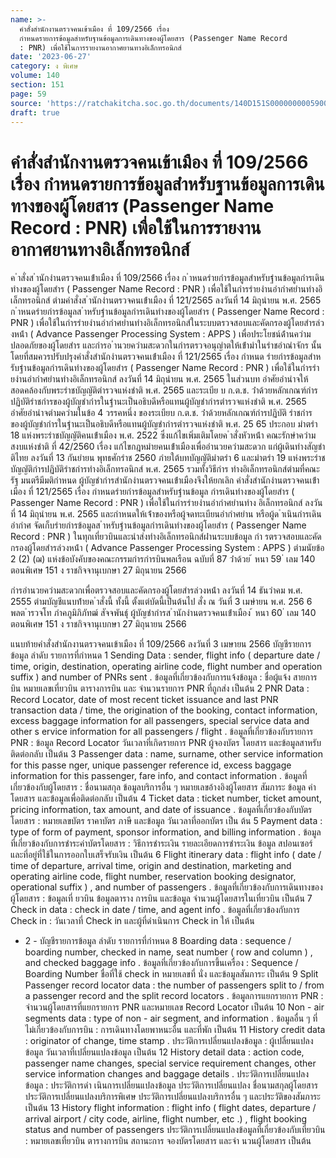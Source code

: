 ```yaml
---
name: >-
  คำสั่งสำนักงานตรวจคนเข้าเมือง ที่ 109/2566 เรื่อง
  กำหนดรายการข้อมูลสำหรับฐานข้อมูลการเดินทางของผู้โดยสาร (Passenger Name Record
  : PNR) เพื่อใช้ในการรายงานอากาศยานทางอิเล็กทรอนิกส์
date: '2023-06-27'
category: ง พิเศษ
volume: 140
section: 151
page: 59
source: 'https://ratchakitcha.soc.go.th/documents/140D151S0000000005900.pdf'
draft: true
---
```


# คำสั่งสำนักงานตรวจคนเข้าเมือง ที่ 109/2566 เรื่อง กำหนดรายการข้อมูลสำหรับฐานข้อมูลการเดินทางของผู้โดยสาร (Passenger Name Record : PNR) เพื่อใช้ในการรายงานอากาศยานทางอิเล็กทรอนิกส์

ค ําสั่งส ํานักงํานตรวจคนเข้ําเมือง ที่ 109/2566 เรื่อง ก ําหนดรํายกํารข้อมูลสําหรับฐํานข้อมูลกํารเดินทํางของผู้โดยสําร ( Passenger Name Record : PNR ) เพื่อใช้ในกํารรํายงํานอํากําศยํานทํางอิเล็กทรอนิกส์ ตํามคําสั่งส ํานักงํานตรวจคนเข้ําเมือง ที่ 121/2565 ลงวันที่ 14 มิถุนํายน พ.ศ. 2565 ก ําหนดรํายกํารข้อมูลส ําหรับฐํานข้อมูลกํารเดินทํางของผู้โดยสําร ( Passenger Name Record : PNR ) เพื่อใช้ในกํารรํายงํานอํากําศยํานทํางอิเล็กทรอนิกส์ในระบบตรวจสอบและคัดกรองผู้โดยสํารล่ว งหน้ํา ( Advance Passenger Processing System : APPS ) เพื่อประโยชน์ด้ํานควํามปลอดภัยของผู้โดยสําร และกํารอ ํานวยควํามสะดวกในกํารตรวจอนุญําตให้เข้ํามําในรําชอําณําจักร นั้น โดยที่สมควรปรับปรุงคําสั่งสํานักงํานตรวจคนเข้ําเมือง ที่ 121/2565 เรื่อง กําหนด รํายกํารข้อมูลสําหรับฐํานข้อมูลกํารเดินทํางของผู้โดยสําร ( Passenger Name Record : PNR ) เพื่อใช้ในกํารรํายงํานอํากําศยํานทํางอิเล็กทรอนิกส์ ลงวันที่ 14 มิถุนํายน พ.ศ. 2565 ในส่วนบท อําศัยอํานําจให้สอดคล้องกับพระรําชบัญญัติตํารวจแห่งชําติ พ.ศ. 2565 และระเบีย บ ก.ต.ช. ว่ําด้วยหลักเกณฑ์กํารปฏิบัติรําชกํารของผู้บัญชํากํารในฐํานะเป็นอธิบดีหรือแทนผู้บัญชํากํารตํารวจแห่งชําติ พ.ศ. 2565 อําศัยอํานําจตํามควํามในข้อ 4 วรรคหนึ่ง ของระเบียบ ก.ต.ช. ว่ําด้วยหลักเกณฑ์กํารปฏิบัติ รําชกําร ของผู้บัญชํากํารในฐํานะเป็นอธิบดีหรือแทนผู้บัญชํากํารตํารวจแห่งชําติ พ.ศ. 25 65 ประกอบ มําตรํา 18 แห่งพระรําชบัญญัติคนเข้ําเมือง พ.ศ. 2522 ซึ่งแก้ไขเพิ่มเติมโดยค ําสั่งหัวหน้ํา คณะรักษําควํามสงบแห่งชําติ ที่ 42/2560 เรื่อง แก้ไขกฎหมํายคนเข้ําเมืองเพื่ออํานวยควํามสะดวก แก่ผู้เดินทํางสัญชําติไทย ลงวันที่ 13 กันยํายน พุทธศักรําช 2560 ภํายใต้บทบัญญัติมําตรํา 6 และมําตรํา 19 แห่งพระรําชบัญญัติกํารปฏิบัติรําชกํารทํางอิเล็กทรอนิกส์ พ.ศ. 2565 รวมทั้งวิธีกําร ทํางอิเล็กทรอนิกส์ตํามที่คณะรัฐ มนตรีมีมติกําหนด ผู้บัญชํากํารสํานักงํานตรวจคนเข้ําเมืองจึงให้ยกเลิก คําสั่งสํานักงํานตรวจคนเข้ําเมือง ที่ 121/2565 เรื่อง กําหนดรํายกํารข้อมูลสําหรับฐํานข้อมูล กํารเดินทํางของผู้โดยสําร ( Passenger Name Record : PNR ) เพื่อใช้ในกํารรํายงํานอํากําศยํานทําง อิเล็กทรอนิกส์ ลงวันที่ 14 มิถุนํายน พ.ศ. 2565 และกําหนดให้เจ้ําของหรือผู้จดทะเบียนอํากําศยําน หรือผู้ด ําเนินกํารเดินอํากําศ จัดเก็บรํายกํารข้อมูลส ําหรับฐํานข้อมูลกํารเดินทํางของผู้โดยสําร ( Passenger Name Record : PNR ) ในทุกเที่ยวบินและนําส่งทํางอิเล็กทรอนิกส์ผ่ํานระบบข้อมูล กํา รตรวจสอบและคัดกรองผู้โดยสํารล่วงหน้ํา ( Advance Passenger Processing System : APPS ) ตํามนัยข้อ 2 (2) (ฌ) แห่งข้อบังคับของคณะกรรมกํารกํารบินพลเรือน ฉบับที่ 87 ว่ําด้วย ้ หนา 59 ่ เลม 140 ตอนพิเศษ 151 ง ราชกิจจานุเบกษา 27 มิถุนายน 2566

กํารอํานวยควํามสะดวกเพื่อตรวจสอบและคัดกรองผู้โดยสํารล่วงหน้ํา ลงวันที่ 14 ธันวําคม พ.ศ. 2555 ตํามบัญชีแนบท้ํายค ําสั่งนี้ ทั้งนี้ ตั้งแต่บัดนี้เป็นต้นไป สั่ง ณ วันที่ 3 เมษํายน พ.ศ. 256 6 พลต ํารวจโท ภําคภูมิภิภัทฒ์ สัจจพันธุ์ ผู้บัญชํากํารส ํานักงํานตรวจคนเข้ําเมือง ้ หนา 60 ่ เลม 140 ตอนพิเศษ 151 ง ราชกิจจานุเบกษา 27 มิถุนายน 2566

แนบท้ายคำสั่งสำนักงานตรวจคนเข้าเมือง ที่ 109/2566 ลงวันที่ 3 เมษายน 2566 บัญชีรายการข้อมูล ลําดับ รายการที่กําหนด 1 Sending Data : sender, flight info ( departure date / time, origin, destination, operating airline code, flight number and operation suffix ) and number of PNRs sent . ข้อมูลที่เกี่ยวข้องกับการแจ้งข้อมูล : ชื่อผู้แจ้ง สายการบิน หมายเลขเที่ยวบิน ตารางการบิน และ จำนวนรายการ PNR ที่ถูกส่ง เป็นต้น 2 PNR Data : Record Locator, date of most recent ticket issuance and last PNR transaction data / time, the origination of the booking, contact information, excess baggage information for all passengers, special service data and other s ervice information for all passengers / flight . ข้อมูลที่เกี่ยวข้องกับรายการ PNR : ข้อมูล Record Locator วันเวลาที่เกิดรายการ PNR ผู้จองบัตร โดยสาร และข้อมูลสาหรับติดต่อกลับ เป็นต้น 3 Passenger data : name, surname, other service information for this passe nger, unique passenger reference id, excess baggage information for this passenger, fare info, and contact information . ข้อมูลที่เกี่ยวข้องกับผู้โดยสาร : ชื่อนามสกุล ข้อมูลบริการอื่น ๆ หมายเลขอ้างอิงผู้โดยสาร สัมภาระ ข้อมูล ค่าโดยสาร และข้อมูลเพื่อติดต่อกลับ เป็นต้น 4 Ticket data : ticket number, ticket amount, pricing information, tax amount, and date of issuance . ข้อมูลที่เกี่ยวข้องกับบัตรโดยสาร : หมายเลขบัตร ราคาบัตร ภาษี และข้อมูล วันเวลาที่ออกบัตร เป็น ต้น 5 Payment data : type of form of payment, sponsor information, and billing information . ข้อมูลที่เกี่ยวข้องกับการชำระค่าบัตรโดยสาร : วิธีการชำระเงิน รายละเอียดการชำระเงิน ข้อมูล สปอนเซอร์ และที่อยู่ที่ใช้ในการออกใบเสร็จรับเงิน เป็นต้น 6 Flight itinerary data : flight info ( date / time of departure, arrival time, origin and destination, marketing and operating airline code, flight number, reservation booking designator, operational suffix ) , and number of passengers . ข้อมูลที่เกี่ยวข้องกับการเดินทางของผู้โดยสาร : ข้อมูลเที่ ยวบิน ข้อมูลตาราง การบิน และข้อมูล จำนวนผู้โดยสารในเที่ยวบิน เป็นต้น 7 Check in data : check in date / time, and agent info . ข้อมูลที่เกี่ยวข้องกับการ Check in : วันเวลาที่ Check in และผู้ที่ดำเนินการ Check in ให้ เป็นต้น

- 2 - บัญชีรายการข้อมูล ลําดับ รายการที่กําหนด 8 Boarding data : sequence / boarding number, checked in name, seat number ( row and column ) , and checked baggage info . ข้อมูลที่เกี่ยวข้องกับการขึ้นเครื่อง : Sequence / Boarding Number ชื่อที่ใช้ check in หมายเลขที่ นั่ง และข้อมูลสัมภาระ เป็นต้น 9 Split Passenger record locator data : the number of passengers split to / from a passenger record and the split record locators . ข้อมูลการแยกรายการ PNR : จำนวนผู้โดยสารที่แยกรายการ PNR และหมายเลข Record Locator เป็นต้น 10 Non - air segments data : type of non - air segment, and information . ข้อมูลอื่น ๆ ที่ไม่เกี่ยวข้องกับการบิน : การเดินทางโดยพาหนะอื่น และที่พัก เป็นต้น 11 History credit data : originator of change, time stamp . ประวัติการเปลี่ยนแปลงข้อมูล : ผู้เปลี่ยนแปลงข้อมูล วันเวลาที่เปลี่ยนแปลงข้อมูล เป็นต้น 12 History detail data : action code, passenger name changes, special service requirement changes, other service information changes and baggage details . ประวัติการเปลี่ยนแปลงข้อมูล : ประวัติการดำ เนินการเปลี่ยนแปลงข้อมูล ประวัติการเปลี่ยนแปลง ชื่อนามสกุลผู้โดยสาร ประวัติการเปลี่ยนแปลงบริการพิเศษ ประวัติการเปลี่ยนแปลงบริการอื่น ๆ และประวัติของสัมภาระ เป็นต้น 13 History flight information : flight info ( flight dates, departure / arrival airport / city code, airline, flight number, etc .) , flight booking status and number of passengers ประวัติการเปลี่ยนแปลงข้อมูลที่เกี่ยวข้องกับเที่ยวบิน : หมายเลขเที่ยวบิน ตารางการบิน สถานะการ จองบัตรโดยสาร และจำ นวนผู้โดยสาร เป็นต้น
